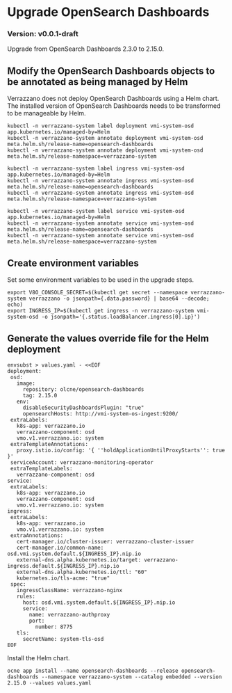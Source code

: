 # Upgrade OpenSearch Dashboards

### Version: v0.0.1-draft

Upgrade from OpenSearch Dashboards 2.3.0 to 2.15.0.

## Modify the OpenSearch Dashboards objects to be annotated as being managed by Helm
Verrazzano does not deploy OpenSearch Dashboards using a Helm chart.
The installed version of OpenSearch Dashboards needs to be transformed to be manageable by Helm.

```text
kubectl -n verrazzano-system label deployment vmi-system-osd app.kubernetes.io/managed-by=Helm
kubectl -n verrazzano-system annotate deployment vmi-system-osd meta.helm.sh/release-name=opensearch-dashboards
kubectl -n verrazzano-system annotate deployment vmi-system-osd meta.helm.sh/release-namespace=verrazzano-system

kubectl -n verrazzano-system label ingress vmi-system-osd app.kubernetes.io/managed-by=Helm
kubectl -n verrazzano-system annotate ingress vmi-system-osd meta.helm.sh/release-name=opensearch-dashboards
kubectl -n verrazzano-system annotate ingress vmi-system-osd meta.helm.sh/release-namespace=verrazzano-system

kubectl -n verrazzano-system label service vmi-system-osd app.kubernetes.io/managed-by=Helm
kubectl -n verrazzano-system annotate service vmi-system-osd meta.helm.sh/release-name=opensearch-dashboards
kubectl -n verrazzano-system annotate service vmi-system-osd meta.helm.sh/release-namespace=verrazzano-system
```

## Create environment variables
Set some environment variables to be used in the upgrade steps.

 ```text
 export V8O_CONSOLE_SECRET=$(kubectl get secret --namespace verrazzano-system verrazzano -o jsonpath={.data.password} | base64 --decode; echo)
 export INGRESS_IP=$(kubectl get ingress -n verrazzano-system vmi-system-osd -o jsonpath='{.status.loadBalancer.ingress[0].ip}')
 ```

## Generate the values override file for the Helm deployment
 ```text
 envsubst > values.yaml - <<EOF
 deployment:
  osd:
    image:
      repository: olcne/opensearch-dashboards
      tag: 2.15.0
    env:
      disableSecurityDashboardsPlugin: "true"
      opensearchHosts: http://vmi-system-os-ingest:9200/
  extraLabels:
    k8s-app: verrazzano.io
    verrazzano-component: osd
    vmo.v1.verrazzano.io: system
  extraTemplateAnnotations:
    proxy.istio.io/config: '{ ''holdApplicationUntilProxyStarts'': true }'
  serviceAccount: verrazzano-monitoring-operator
  extraTemplateLabels:
    verrazzano-component: osd
service:
  extraLabels:
    k8s-app: verrazzano.io
    verrazzano-component: osd
    vmo.v1.verrazzano.io: system
ingress:
  extraLabels:
    k8s-app: verrazzano.io
    vmo.v1.verrazzano.io: system
  extraAnnotations:
    cert-manager.io/cluster-issuer: verrazzano-cluster-issuer
    cert-manager.io/common-name: osd.vmi.system.default.${INGRESS_IP}.nip.io
    external-dns.alpha.kubernetes.io/target: verrazzano-ingress.default.${INGRESS_IP}.nip.io
    external-dns.alpha.kubernetes.io/ttl: "60"
    kubernetes.io/tls-acme: "true"
  spec:
    ingressClassName: verrazzano-nginx
    rules:
      host: osd.vmi.system.default.${INGRESS_IP}.nip.io
      service:
        name: verrazzano-authproxy
        port:
          number: 8775
    tls:
      secretName: system-tls-osd
EOF
```

Install the Helm chart.
 ```text
 ocne app install --name opensearch-dashboards --release opensearch-dashboards --namespace verrazzano-system --catalog embedded --version 2.15.0 --values values.yaml
 ```

